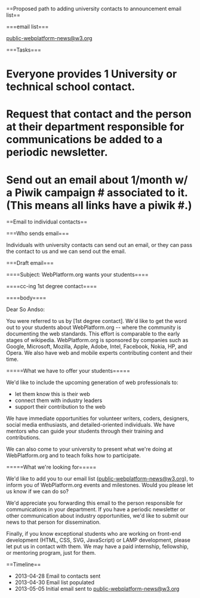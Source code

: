 ==Proposed path to adding university contacts to announcement email list==

===email list===

public-webplatform-news@w3.org

===Tasks===

# Everyone provides 1 University or technical school contact.
# Request that contact and the person at their department responsible for communications be added to a periodic newsletter. 
# Send out an email about 1/month w/ a Piwik campaign # associated to it. (This means all links have a piwik #.)

==Email to individual contacts==

===Who sends email===

Individuals with university contacts can send out an email, or they can pass the contact to us and we can send out the email.

===Draft email===

====Subject: WebPlatform.org wants your students====

====cc-ing 1st degree contact====

====body====

Dear So Andso:

You were referred to us by [1st degree contact]. We'd like to get the word out to your students about WebPlatform.org -- where the community is documenting the web standards. This effort is comparable to the early stages of wikipedia. WebPlatform.org is sponsored by companies such as Google, Microsoft, Mozilla, Apple, Adobe, Intel, Facebook, Nokia, HP, and Opera. We also have web and mobile experts contributing content and their time. 

=====What we have to offer your students=====

We'd like to include the upcoming generation of web professionals to:

* let them know this is their web
* connect them with industry leaders
* support their contribution to the web

We have immediate opportunities for volunteer writers, coders, designers, social media enthusiasts, and detailed-oriented individuals. We have mentors who can guide your students through their training and contributions.

We can also come to your university to present what we're doing at WebPlatform.org and to teach folks how to participate.

=====What we're looking for=====

We'd like to add you to our email list (public-webplatform-news@w3.org), to inform you of WebPlatform.org events and milestones. Would you please let us know if we can do so?

We'd appreciate you forwarding this email to the person responsible for communications in your department. If you have a periodic newsletter or other communication about industry opportunities, we'd like to submit our news to that person for dissemination.

Finally, if you know exceptional students who are working on front-end development (HTML, CSS, SVG, JavaScript) or LAMP development, please let put us in contact with them. We may have a paid internship, fellowship, or mentoring program, just for them.

==Timeline==

* 2013-04-28 Email to contacts sent
* 2013-04-30 Email list populated
* 2013-05-05 Initial email sent to public-webplatform-news@w3.org
